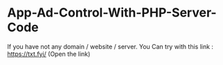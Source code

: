 # App-Ad-Control-With-PHP-Server-Code

If you have not any domain / website / server. You Can try with this link : https://txt.fyi/ (Open the link)
